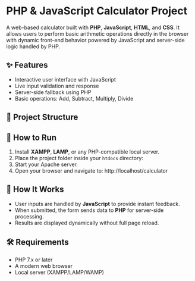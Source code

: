 # PHP & JavaScript Calculator Project

A web-based calculator built with **PHP**, **JavaScript**, **HTML**, and **CSS**. It allows users to perform basic arithmetic operations directly in the browser with dynamic front-end behavior powered by JavaScript and server-side logic handled by PHP.

## ✨ Features

- Interactive user interface with JavaScript
- Live input validation and response
- Server-side fallback using PHP
- Basic operations: Add, Subtract, Multiply, Divide

## 📁 Project Structure


## 🚀 How to Run

1. Install **XAMPP**, **LAMP**, or any PHP-compatible local server.
2. Place the project folder inside your `htdocs` directory:
3. Start your Apache server.
4. Open your browser and navigate to:
http://localhost/calculator

## 🧠 How It Works

- User inputs are handled by **JavaScript** to provide instant feedback.
- When submitted, the form sends data to **PHP** for server-side processing.
- Results are displayed dynamically without full page reload.

## 🛠 Requirements

- PHP 7.x or later
- A modern web browser
- Local server (XAMPP/LAMP/WAMP)

